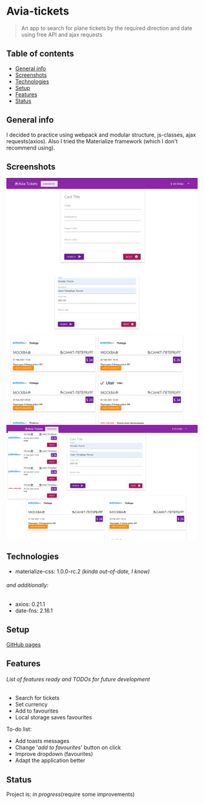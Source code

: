 # Avia-tickets
> An app  to search for plane tickets by the required direction and date using free API and ajax requests

## Table of contents
* [General info](#general-info)
* [Screenshots](#screenshots)
* [Technologies](#technologies)
* [Setup](#setup)
* [Features](#features)
* [Status](#status)

## General info
I decided to practice using webpack and modular structure, js-classes, ajax requests(axios). 
Also I tried the Materialize framework (which I don't recommend using).

## Screenshots
![Example screenshot](./src/img/screenshot_1.png)
![Example screenshot](./src/img/screenshot_2.png)
![Example screenshot](./src/img/screenshot_3.png)

## Technologies
* materialize-css: 1.0.0-rc.2 _(kinda out-of-date, I know)_
###### and additionally:
* axios: 0.21.1
* date-fns: 2.16.1

## Setup
[GitHub pages](https://ic3top.github.io/Avia-tickets/dist/)

## Features
###### List of features ready and TODOs for future development
* Search for tickets
* Set currency
* Add to favourites
* Local storage saves favourites

To-do list:
* Add toasts messages
* Change '_add to favourites_' button on click
* Improve dropdown (favourites)
* Adapt the application better

## Status
Project is: _in progress_(require some improvements)
